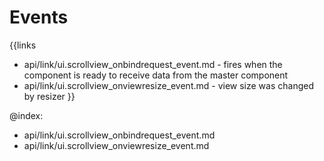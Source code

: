 
Events
=======

{{links
- api/link/ui.scrollview_onbindrequest_event.md - fires when the component is ready to receive data from the master component
- api/link/ui.scrollview_onviewresize_event.md - view size was changed by resizer
}}

@index:
- api/link/ui.scrollview_onbindrequest_event.md
- api/link/ui.scrollview_onviewresize_event.md


